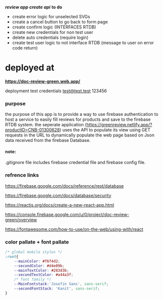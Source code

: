 ***review app create api***
**to do**
- create error logic for unselected SVGs
- create a cancel button to go back to form page
- create confirm logic (INTERFACES RTDB)
- create new credentials for non test user
- delete auto credentials (require login)
- create test user logic to not interface RTDB (message to user on error code return)

# deployed at
**https://doc-review-green.web.app/**

deployment test credentials
test@test.test
123456



### purpose
the purpose of this app is to provide a way to use firebase authentication to host a service to easily fill reviews for products and save to the firebase RTDB system. 
the seperate application (https://greenreview.netlify.app/?productID=CNB-01300628) uses the API to populate its view using GET requests in the URL to dynamically populate the web page based on Json data received from the firebase Database.

#### note:
.gitignore file includes firebase credential file and firebase config file. 






### refrence links

https://firebase.google.com/docs/reference/rest/database

https://firebase.google.com/docs/database/security

https://reactjs.org/docs/create-a-new-react-app.html

https://console.firebase.google.com/u/0/project/doc-review-green/overview

https://fontawesome.com/how-to-use/on-the-web/using-with/react


### color pallate + font pallate

``` css
/* global mobile styles */
:root{
    --mainColor: #f6f4d2;
    --secondColor: #d4e09b;
    --mainTextColor: #283d3b;
    --secondTextColor: #a44a3f;
    /* font family */
    --MainFontstack:'Josefin Sans', sans-serif; 
    --secondFontStack: 'Kanit', sans-serif;
}
```
